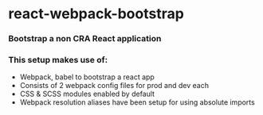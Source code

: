# react-webpack-bootstrap

### Bootstrap a non CRA React application

### This setup makes use of:

- Webpack, babel to bootstrap a react app
- Consists of 2 webpack config files for prod and dev each
- CSS & SCSS modules enabled by default
- Webpack resolution aliases have been setup for using absolute imports